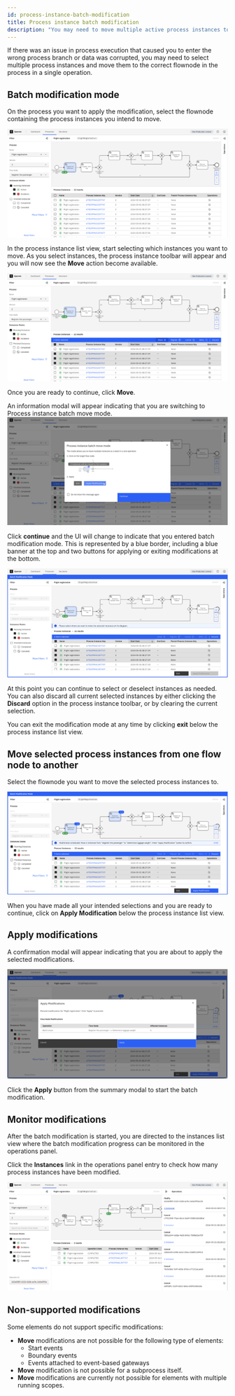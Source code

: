 ```yaml
---
id: process-instance-batch-modification
title: Process instance batch modification
description: "You may need to move multiple active process instances to allow execution to continue."
---
```


If there was an issue in process execution that caused you to enter the wrong process branch or data was corrupted, you may need to select multiple process instances and move them to the correct flownode in the process in a single operation.

## Batch modification mode

On the process you want to apply the modification, select the flownode containing the process instances you intend to move.

![select-flownode](./img/batch-modification/select-flownode.png)

In the process instance list view, start selecting which instances you want to move. As you select instances, the process instance toolbar will appear and you will now see the **Move** action become available.

![select-instances-batch-move-available](./img/batch-modification/select-instances-batch-move-available.png)

Once you are ready to continue, click **Move**.

An information modal will appear indicating that you are switching to Process instance batch move mode.
![information-modal](./img/batch-modification/information-modal.png)

Click **continue** and the UI will change to indicate that you entered
batch modification mode. This is represented by a blue border, including a blue banner at the top and two buttons for applying or exiting modifications at the bottom.

![batch-mode-entered](./img/batch-modification/batch-mode-entered.png)

At this point you can continue to select or deselect instances as needed. You can also discard all current selected instances by either clicking the **Discard** option in the process instance toolbar, or by clearing the current selection.

You can exit the modification mode at any time by clicking **exit** below the process instance list view.

## Move selected process instances from one flow node to another

Select the flownode you want to move the selected process instances to.

![select-target-flownode](./img/batch-modification/select-target-flownode.png)

When you have made all your intended selections and you are ready to continue, click on **Apply Modification** below the process instance list view.

## Apply modifications

A confirmation modal will appear indicating that you are about to apply the selected modifications.

![confirmation-modal](./img/batch-modification/confirmation-modal.png)

Click the **Apply** button from the summary modal to start the batch modification.

## Monitor modifications

After the batch modification is started, you are directed to the instances list view where the batch modification progress can be monitored in the operations panel.

Click the **Instances** link in the operations panel entry to check how many process instances have been modified.

![monitor-progress](./img/batch-modification/monitor-progress-using-operations-panel.png)

## Non-supported modifications

Some elements do not support specific modifications:

- **Move** modifications are not possible for the following type of elements:
  - Start events
  - Boundary events
  - Events attached to event-based gateways
- **Move** modification is not possible for a subprocess itself.
- **Move** modifications are currently not possible for elements with multiple running scopes.
